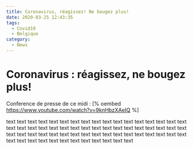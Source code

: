 ```yaml
---
title: Coronavirus, réagissez! Ne bougez plus!
date: 2020-03-25 12:43:35
tags:
  - Covid19
  - Belgique
category:
  - News
---
```


# Coronavirus : réagissez, ne bougez plus! 

Conference de presse de ce midi : 
[% oembed https://www.youtube.com/watch?v=9knHbzXAeIQ %]


<!-- more -->

text text text text text text text text text text text text text text text text text text text text text text text text text text text text text text text text text text text text text text text text text text text text text text text text text text text text text text text text text text text text text text text 


<!--stackedit_data:
eyJoaXN0b3J5IjpbMjU3MzUwNjA4LDQ3MDg1NzI1MywtMTY1MT
I3NzE1MV19
-->